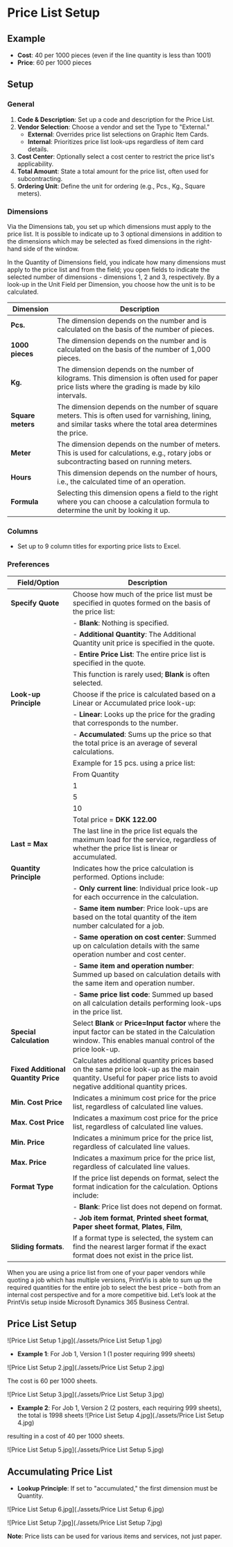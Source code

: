 # Price List Setup


## Example

- **Cost**: 40 per 1000 pieces (even if the line quantity is less than 1001)
- **Price**: 60 per 1000 pieces

## Setup

### General

1. **Code & Description**: Set up a code and description for the Price List.
2. **Vendor Selection**: Choose a vendor and set the Type to "External."
   - **External**: Overrides price list selections on Graphic Item Cards.
   - **Internal**: Prioritizes price list look-ups regardless of item card details.
3. **Cost Center**: Optionally select a cost center to restrict the price list's applicability.
4. **Total Amount**: State a total amount for the price list, often used for subcontracting.
5. **Ordering Unit**: Define the unit for ordering (e.g., Pcs., Kg., Square meters).

### Dimensions

Via the Dimensions tab, you set up which dimensions must apply to the price list. It is possible to indicate up to 3 optional dimensions in addition to the dimensions which may be selected as fixed dimensions in the right-hand side of the window.

In the Quantity of Dimensions field, you indicate how many dimensions must apply to the price list and from the field; you open fields to indicate the selected number of dimensions - dimensions 1, 2 and 3, respectively. By a look-up in the Unit Field per Dimension, you choose how the unit is to be calculated.

| Dimension       | Description                                                                                                                                   |
|-----------------|-----------------------------------------------------------------------------------------------------------------------------------------------|
| **Pcs.**        | The dimension depends on the number and is calculated on the basis of the number of pieces.                                                  |
| **1000 pieces** | The dimension depends on the number and is calculated on the basis of the number of 1,000 pieces.                                            |
| **Kg.**         | The dimension depends on the number of kilograms. This dimension is often used for paper price lists where the grading is made by kilo intervals. |
| **Square meters** | The dimension depends on the number of square meters. This is often used for varnishing, lining, and similar tasks where the total area determines the price. |
| **Meter**       | The dimension depends on the number of meters. This is used for calculations, e.g., rotary jobs or subcontracting based on running meters.    |
| **Hours**       | This dimension depends on the number of hours, i.e., the calculated time of an operation.                                                    |
| **Formula**     | Selecting this dimension opens a field to the right where you can choose a calculation formula to determine the unit by looking it up.        |


### Columns

- Set up to 9 column titles for exporting price lists to Excel.

### Preferences

| Field/Option                | Description                                                                                                                                                                                                                   |
|-----------------------------|---------------------------------------------------------------------------------------------------------------------------------------------------------------------------------------|
| **Specify Quote**           | Choose how much of the price list must be specified in quotes formed on the basis of the price list:                                                                                  |
|                             | - **Blank**: Nothing is specified.                                                                                                                                                    |
|                             | - **Additional Quantity**: The Additional Quantity unit price is specified in the quote.                                                                                             |
|                             | - **Entire Price List**: The entire price list is specified in the quote.                                                                                                            |
|                             | This function is rarely used; **Blank** is often selected.                                                                                                                           |
| **Look-up Principle**       | Choose if the price is calculated based on a Linear or Accumulated price look-up:                                                                                                    |
|                             | - **Linear**: Looks up the price for the grading that corresponds to the number.                                                                                                     |
|                             | - **Accumulated**: Sums up the price so that the total price is an average of several calculations.                                                                                   |
|                             | Example for 15 pcs. using a price list:                                                                                                                                            |
|                             | From Quantity | Price                                                                                                                                                               |
|                             | 1             | 10.00                                                                                                                                                               |
|                             | 5             | 8.00                                                                                                                                                                |
|                             | 10            | 7.00                                                                                                                                                                |
|                             | Total price = **DKK 122.00**                                                                                                                                                       |
| **Last = Max**              | The last line in the price list equals the maximum load for the service, regardless of whether the price list is linear or accumulated.                                              |
| **Quantity Principle**      | Indicates how the price calculation is performed. Options include:                                                                                                                  |
|                             | - **Only current line**: Individual price look-up for each occurrence in the calculation.                                                                                            |
|                             | - **Same item number**: Price look-ups are based on the total quantity of the item number calculated for a job.                                                                      |
|                             | - **Same operation on cost center**: Summed up on calculation details with the same operation number and cost center.                                                                |
|                             | - **Same item and operation number**: Summed up based on calculation details with the same item and operation number.                                                                |
|                             | - **Same price list code**: Summed up based on all calculation details performing look-ups in the price list.                                                                        |
| **Special Calculation**     | Select **Blank** or **Price=Input factor** where the input factor can be stated in the Calculation window. This enables manual control of the price look-up.                         |
| **Fixed Additional Quantity Price** | Calculates additional quantity prices based on the same price look-up as the main quantity. Useful for paper price lists to avoid negative additional quantity prices.                                    |
| **Min. Cost Price**         | Indicates a minimum cost price for the price list, regardless of calculated line values.                                                                                             |
| **Max. Cost Price**         | Indicates a maximum cost price for the price list, regardless of calculated line values.                                                                                             |
| **Min. Price**              | Indicates a minimum price for the price list, regardless of calculated line values.                                                                                                  |
| **Max. Price**              | Indicates a maximum price for the price list, regardless of calculated line values.                                                                                                  |
| **Format Type**             | If the price list depends on format, select the format indication for the calculation. Options include:                                                                              |
|                             | - **Blank**: Price list does not depend on format.                                                                                                                                   |
|                             | - **Job item format**, **Printed sheet format**, **Paper sheet format**, **Plates**, **Film**, 
| **Sliding formats**.                            | If a format type is selected, the system can find the nearest larger format if the exact format does not exist in the price list. |                                                   If a format type is selected, the system can find the nearest larger format if the exact format does not exist in the price list. |                                                 


When you are using a price list from one of your paper vendors while quoting a job which has multiple versions, PrintVis is able to sum up the required quantities for the entire job to select the best price – both from an internal cost perspective and for a more competitive bid. Let’s look at the PrintVis setup inside Microsoft Dynamics 365 Business Central.


## Price List Setup

![Price List Setup 1.jpg](./assets/Price List Setup 1.jpg)

- **Example 1**: For Job 1, Version 1 (1 poster requiring 999 sheets) 

![Price List Setup 2.jpg](./assets/Price List Setup 2.jpg)


The cost is 60 per 1000 sheets.

![Price List Setup 3.jpg](./assets/Price List Setup 3.jpg)


- **Example 2**: For Job 1, Version 2 (2 posters, each requiring 999 sheets), the total is 1998 sheets 
![Price List Setup 4.jpg](./assets/Price List Setup 4.jpg)

resulting in a cost of 40 per 1000 sheets.

![Price List Setup 5.jpg](./assets/Price List Setup 5.jpg)

## Accumulating Price List

- **Lookup Principle**: If set to "accumulated," the first dimension must be Quantity.

![Price List Setup 6.jpg](./assets/Price List Setup 6.jpg)

![Price List Setup 7.jpg](./assets/Price List Setup 7.jpg)

**Note**: Price lists can be used for various items and services, not just paper.


